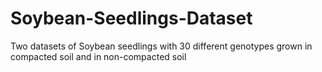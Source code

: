 # Soybean-Seedlings-Dataset
Two datasets of Soybean seedlings with 30 different genotypes grown in compacted soil and in non-compacted soil
